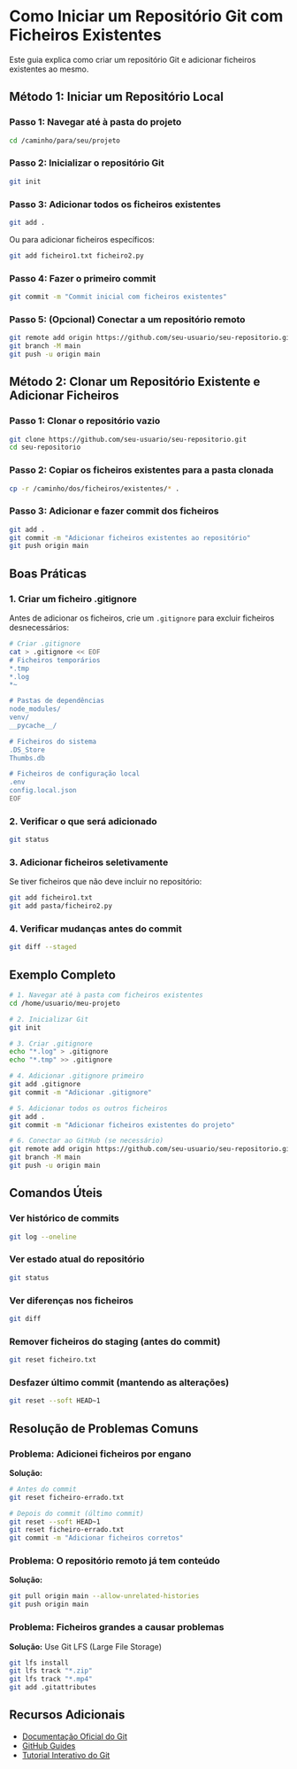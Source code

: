 # Como Iniciar um Repositório Git com Ficheiros Existentes

Este guia explica como criar um repositório Git e adicionar ficheiros existentes ao mesmo.

## Método 1: Iniciar um Repositório Local

### Passo 1: Navegar até à pasta do projeto
```bash
cd /caminho/para/seu/projeto
```

### Passo 2: Inicializar o repositório Git
```bash
git init
```

### Passo 3: Adicionar todos os ficheiros existentes
```bash
git add .
```

Ou para adicionar ficheiros específicos:
```bash
git add ficheiro1.txt ficheiro2.py
```

### Passo 4: Fazer o primeiro commit
```bash
git commit -m "Commit inicial com ficheiros existentes"
```

### Passo 5: (Opcional) Conectar a um repositório remoto
```bash
git remote add origin https://github.com/seu-usuario/seu-repositorio.git
git branch -M main
git push -u origin main
```

## Método 2: Clonar um Repositório Existente e Adicionar Ficheiros

### Passo 1: Clonar o repositório vazio
```bash
git clone https://github.com/seu-usuario/seu-repositorio.git
cd seu-repositorio
```

### Passo 2: Copiar os ficheiros existentes para a pasta clonada
```bash
cp -r /caminho/dos/ficheiros/existentes/* .
```

### Passo 3: Adicionar e fazer commit dos ficheiros
```bash
git add .
git commit -m "Adicionar ficheiros existentes ao repositório"
git push origin main
```

## Boas Práticas

### 1. Criar um ficheiro .gitignore
Antes de adicionar os ficheiros, crie um `.gitignore` para excluir ficheiros desnecessários:

```bash
# Criar .gitignore
cat > .gitignore << EOF
# Ficheiros temporários
*.tmp
*.log
*~

# Pastas de dependências
node_modules/
venv/
__pycache__/

# Ficheiros do sistema
.DS_Store
Thumbs.db

# Ficheiros de configuração local
.env
config.local.json
EOF
```

### 2. Verificar o que será adicionado
```bash
git status
```

### 3. Adicionar ficheiros seletivamente
Se tiver ficheiros que não deve incluir no repositório:
```bash
git add ficheiro1.txt
git add pasta/ficheiro2.py
```

### 4. Verificar mudanças antes do commit
```bash
git diff --staged
```

## Exemplo Completo

```bash
# 1. Navegar até à pasta com ficheiros existentes
cd /home/usuario/meu-projeto

# 2. Inicializar Git
git init

# 3. Criar .gitignore
echo "*.log" > .gitignore
echo "*.tmp" >> .gitignore

# 4. Adicionar .gitignore primeiro
git add .gitignore
git commit -m "Adicionar .gitignore"

# 5. Adicionar todos os outros ficheiros
git add .
git commit -m "Adicionar ficheiros existentes do projeto"

# 6. Conectar ao GitHub (se necessário)
git remote add origin https://github.com/seu-usuario/seu-repositorio.git
git branch -M main
git push -u origin main
```

## Comandos Úteis

### Ver histórico de commits
```bash
git log --oneline
```

### Ver estado atual do repositório
```bash
git status
```

### Ver diferenças nos ficheiros
```bash
git diff
```

### Remover ficheiros do staging (antes do commit)
```bash
git reset ficheiro.txt
```

### Desfazer último commit (mantendo as alterações)
```bash
git reset --soft HEAD~1
```

## Resolução de Problemas Comuns

### Problema: Adicionei ficheiros por engano
**Solução:**
```bash
# Antes do commit
git reset ficheiro-errado.txt

# Depois do commit (último commit)
git reset --soft HEAD~1
git reset ficheiro-errado.txt
git commit -m "Adicionar ficheiros corretos"
```

### Problema: O repositório remoto já tem conteúdo
**Solução:**
```bash
git pull origin main --allow-unrelated-histories
git push origin main
```

### Problema: Ficheiros grandes a causar problemas
**Solução:** Use Git LFS (Large File Storage)
```bash
git lfs install
git lfs track "*.zip"
git lfs track "*.mp4"
git add .gitattributes
```

## Recursos Adicionais

- [Documentação Oficial do Git](https://git-scm.com/doc)
- [GitHub Guides](https://guides.github.com/)
- [Tutorial Interativo do Git](https://learngitbranching.js.org/)
